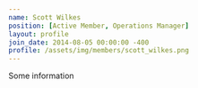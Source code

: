 ```yaml
---
name: Scott Wilkes
position: [Active Member, Operations Manager]
layout: profile
join_date: 2014-08-05 00:00:00 -400
profile: /assets/img/members/scott_wilkes.png
---
```

Some information